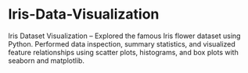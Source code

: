 # Iris-Data-Visualization
Iris Dataset Visualization – Explored the famous Iris flower dataset using Python. Performed data inspection, summary statistics, and visualized feature relationships using scatter plots, histograms, and box plots with seaborn and matplotlib.
